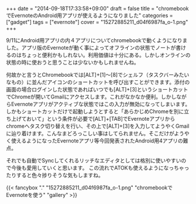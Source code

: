 +++
date = "2014-09-18T17:33:58+09:00"
draft = false
title = "chromebookでEvernoteのAndroid用アプリが使えるようになりました"
categories = ["gadget"]
tags = ["evernote"]
cover = "15272885211_d04f6987fa_o-1.png"
+++

9/11にAndroid用アプリの内４アプリについてchromebookで動くようになりました。アプリ版のEvernoteが動く事によってオフラインの状態でノートが書けるのはちょっと便利かもしれない。利用価値は十分にある。しかしオンラインの状態の時に使おうと思うことは少ないかもしれませんね。

何故かと言うとChromebookでは[ALT]+[1]〜[8]でシェルフ（タスクバーみたいなもの）に並んだアイコンのショートカットを呼び出すことができます。添付の画面の場合ログインした状態であればいつでも[ALT]+[3]というショートカットでChromeが開いてGmailにアクセスします。これがなかなか便利。しかしながらEvernoteアプリがアクティブな状態ではこの入力が無効になってしまいます。しかもショートカットだけで起動しようとすると「あらかじめChromeを別に立ち上げておいて」という条件が必要で[ALT]+[TAB]でEvernoteアプリからchromeへタスク切り替えを行い、その上で[ALT]+[3]を入力してようやくGmailに辿り着けます。こんなまどろっこしい事はしてられません。そこだけがようやく使えるようになったEvernoteアプリ等今回発表されたAndroid用4アプリの難点。

それでも自動でSyncしてくれるリッチなエディタとしては格別に使いやすいので今後も愛用していくと思います。
この流れでATOKも使えるようになっちゃったりすると色々捗りそうな気もしますね。

{{< fancybox "." "15272885211_d04f6987fa_o-1.png" "chromebookでEvernoteを使う" "gallery" >}}
